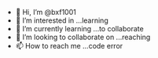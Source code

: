 - 👋 Hi, I’m @bxf1001
- 👀 I’m interested in ...learning
- 🌱 I’m currently learning ...to collaborate
- 💞️ I’m looking to collaborate on ...reaching 
- 📫 How to reach me ...code error

<!---
bxf1001/bxf1001 is a ✨ special ✨ repository because its `README.md` (this file) appears on your GitHub profile.
You can click the Preview link to take a look at your changes.
--->
